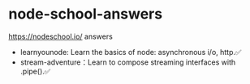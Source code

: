 # node-school-answers
https://nodeschool.io/ answers

- learnyounode: Learn the basics of node: asynchronous i/o, http.✅
- stream-adventure：Learn to compose streaming interfaces with .pipe().✅
